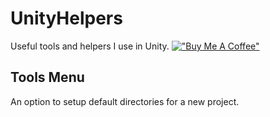# UnityHelpers
Useful tools and helpers I use in Unity.
[!["Buy Me A Coffee"](https://www.buymeacoffee.com/assets/img/custom_images/orange_img.png)](https://www.buymeacoffee.com/KingRecycle)

## Tools Menu
An option to setup default directories for a new project.
